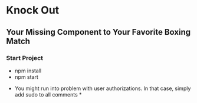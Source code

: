 # Knock Out
## Your Missing Component to Your Favorite Boxing Match

### Start Project

- npm install
- npm start
* You might run into problem with user authorizations. In that case, simply add sudo to all comments *
